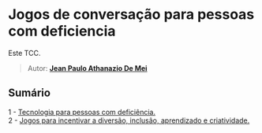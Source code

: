 # Jogos de conversação para pessoas com deficiencia

Este TCC.

> Autor: **[Jean Paulo Athanazio De Mei](https://github.com/JeanPaulo-Eletron)**  

## Sumário
1 -  [Tecnologia para pessoas com deficiência.](Capitulos/Tecnologia_para_pessoas_com_deficiência.md)    
2 -  [Jogos para incentivar a diversão, inclusão, aprendizado e criatividade.](Capitulos/Jogos_Para_Incentivar.md)   
